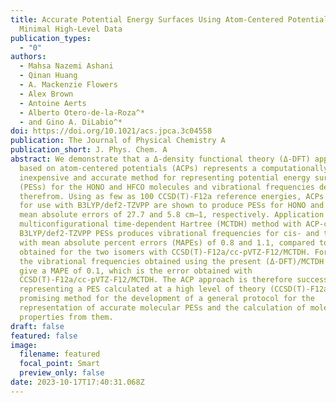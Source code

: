 ```yaml
---
title: Accurate Potential Energy Surfaces Using Atom-Centered Potentials and
  Minimal High-Level Data
publication_types:
  - "0"
authors:
  - Mahsa Nazemi Ashani
  - Qinan Huang
  - A. Mackenzie Flowers
  - Alex Brown
  - Antoine Aerts
  - Alberto Otero-de-la-Roza^*
  - and Gino A. DiLabio^*
doi: https://doi.org/10.1021/acs.jpca.3c04558
publication: The Journal of Physical Chemistry A
publication_short: J. Phys. Chem. A
abstract: We demonstrate that a Δ-density functional theory (Δ-DFT) approach
  based on atom-centered potentials (ACPs) represents a computationally
  inexpensive and accurate method for representing potential energy surfaces
  (PESs) for the HONO and HFCO molecules and vibrational frequencies derived
  therefrom. Using as few as 100 CCSD(T)-F12a reference energies, ACPs developed
  for use with B3LYP/def2-TZVPP are shown to produce PESs for HONO and HFCO with
  mean absolute errors of 27.7 and 5.8 cm–1, respectively. Application of the
  multiconfigurational time-dependent Hartree (MCTDH) method with ACP-corrected
  B3LYP/def2-TZVPP PESs produces vibrational frequencies for cis- and trans-HONO
  with mean absolute percent errors (MAPEs) of 0.8 and 1.1, compared to 0.8
  obtained for the two isomers with CCSD(T)-F12a/cc-pVTZ-F12/MCTDH. For HFCO,
  the vibrational frequencies obtained using the present (Δ-DFT)/MCTDH approach
  give a MAPE of 0.1, which is the error obtained with
  CCSD(T)-F12a/cc-pVTZ-F12/MCTDH. The ACP approach is therefore successful in
  representing a PES calculated at a high level of theory (CCSD(T)-F12a) and a
  promising method for the development of a general protocol for the
  representation of accurate molecular PESs and the calculation of molecular
  properties from them.
draft: false
featured: false
image:
  filename: featured
  focal_point: Smart
  preview_only: false
date: 2023-10-17T17:40:31.068Z
---
```

